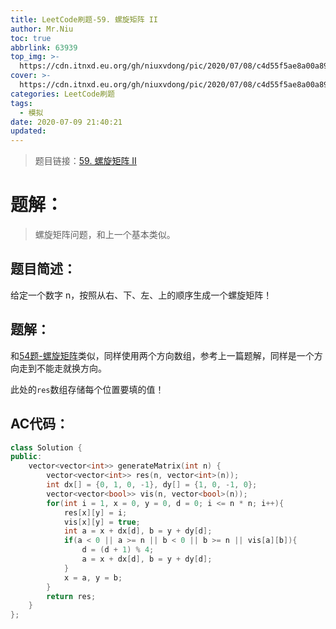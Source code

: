 ```yaml
---
title: LeetCode刷题-59. 螺旋矩阵 II
author: Mr.Niu
toc: true
abbrlink: 63939
top_img: >-
  https://cdn.itnxd.eu.org/gh/niuxvdong/pic/2020/07/08/c4d55f5ae8a00a89b777748446cd5ff2.png
cover: >-
  https://cdn.itnxd.eu.org/gh/niuxvdong/pic/2020/07/08/c4d55f5ae8a00a89b777748446cd5ff2.png
categories: LeetCode刷题
tags:
  - 模拟
date: 2020-07-09 21:40:21
updated:
---
```
























> 题目链接：[59. 螺旋矩阵 II](https://leetcode-cn.com/problems/spiral-matrix-ii/)



# 题解：



> 螺旋矩阵问题，和上一个基本类似。



## 题目简述：

给定一个数字 n，按照从右、下、左、上的顺序生成一个螺旋矩阵！



## 题解：

和[54题-螺旋矩阵](https://itnxd.eu.org/posts/395.html)类似，同样使用两个方向数组，参考上一篇题解，同样是一个方向走到不能走就换方向。

此处的`res`数组存储每个位置要填的值！

## AC代码：



```c++
class Solution {
public:
    vector<vector<int>> generateMatrix(int n) {
        vector<vector<int>> res(n, vector<int>(n));
        int dx[] = {0, 1, 0, -1}, dy[] = {1, 0, -1, 0};
        vector<vector<bool>> vis(n, vector<bool>(n));
        for(int i = 1, x = 0, y = 0, d = 0; i <= n * n; i++){
            res[x][y] = i;
            vis[x][y] = true;
            int a = x + dx[d], b = y + dy[d];
            if(a < 0 || a >= n || b < 0 || b >= n || vis[a][b]){
                d = (d + 1) % 4;
                a = x + dx[d], b = y + dy[d];
            }
            x = a, y = b;
        }
        return res;
    }
};
```



